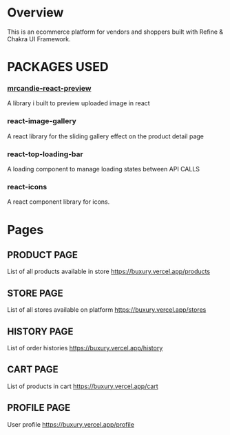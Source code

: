
# Overview
This is an ecommerce platform for vendors and shoppers built with Refine & Chakra UI Framework.

# PACKAGES USED
### [mrcandie-react-preview](https://www.npmjs.com/package/mrcandie-react-preview)
A library i built to preview uploaded image in react

### react-image-gallery
A react library for the sliding gallery effect on the product detail page

### react-top-loading-bar
A loading component to manage loading states between API CALLS

### react-icons
A react component library for icons.

# Pages

## PRODUCT PAGE
List of all products available in store
https://buxury.vercel.app/products

## STORE PAGE
List of all stores available on platform
https://buxury.vercel.app/stores

## HISTORY PAGE
List of order histories
https://buxury.vercel.app/history

## CART PAGE
List of products in cart
https://buxury.vercel.app/cart

## PROFILE PAGE
User profile
https://buxury.vercel.app/profile
